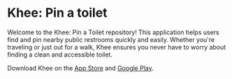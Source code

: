 # Khee: Pin a toilet
Welcome to the Khee: Pin a Toilet repository! This application helps users find and pin nearby public restrooms quickly and easily. Whether you're traveling or just out for a walk, Khee ensures you never have to worry about finding a clean and accessible toilet.

Download Khee on the [App Store](https://apps.apple.com/th/app/khee/id6447098480) and [Google Play](https://play.google.com/store/apps/details?id=com.settasit.saimai&hl=en&gl=US).

